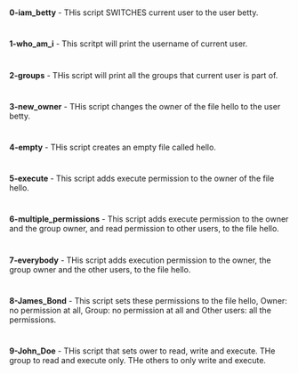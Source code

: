 #
**0-iam_betty** - THis script SWITCHES current user to the user betty.
#
**1-who_am_i** - This scritpt will print the username of current user.
#
**2-groups** - THis script will print all the groups that current user is part of.
#
**3-new_owner** - THis script changes the owner of the file hello to the user betty.
#
**4-empty** - THis script creates an empty file called hello.
#
**5-execute** - This script adds execute permission to the owner of the file hello.
#
**6-multiple_permissions** - This script adds execute permission to the owner and the group owner, and read permission to other users, to the file hello.
#
**7-everybody** - THis script adds execution permission to the owner, the group owner and the other users, to the file hello.
#
**8-James_Bond** - This script sets these permissions to the file hello, Owner: no permission at all, Group: no permission at all and Other users: all the permissions.
#
**9-John_Doe** - THis script that sets ower to read, write and execute. THe group to read and execute only. THe others to only write and execute.
#
